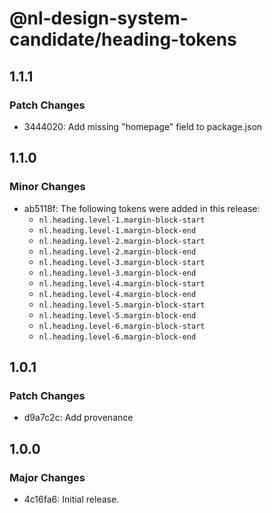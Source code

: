 # @nl-design-system-candidate/heading-tokens

## 1.1.1

### Patch Changes

- 3444020: Add missing "homepage" field to package.json

## 1.1.0

### Minor Changes

- ab5118f: The following tokens were added in this release:
  - `nl.heading.level-1.margin-block-start`
  - `nl.heading.level-1.margin-block-end`
  - `nl.heading.level-2.margin-block-start`
  - `nl.heading.level-2.margin-block-end`
  - `nl.heading.level-3.margin-block-start`
  - `nl.heading.level-3.margin-block-end`
  - `nl.heading.level-4.margin-block-start`
  - `nl.heading.level-4.margin-block-end`
  - `nl.heading.level-5.margin-block-start`
  - `nl.heading.level-5.margin-block-end`
  - `nl.heading.level-6.margin-block-start`
  - `nl.heading.level-6.margin-block-end`

## 1.0.1

### Patch Changes

- d9a7c2c: Add provenance

## 1.0.0

### Major Changes

- 4c16fa6: Initial release.
